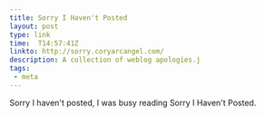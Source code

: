 ```yaml
---
title: Sorry I Haven't Posted
layout: post
type: link
time:  T14:57:41Z
linkto: http://sorry.coryarcangel.com/
description: A collection of weblog apologies.j 
tags: 
 - meta
---
```


Sorry I haven't posted, I was busy reading Sorry I Haven't Posted.
